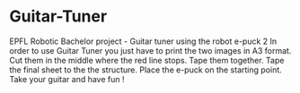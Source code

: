 # Guitar-Tuner
EPFL Robotic Bachelor project - Guitar tuner using the robot e-puck 2
In order to use Guitar Tuner you just have to print the two images in A3 format.  Cut them in the middle where the red line stops. Tape them together. Tape the final sheet to the the structure. Place the e-puck on the starting point. Take your guitar and have fun !
